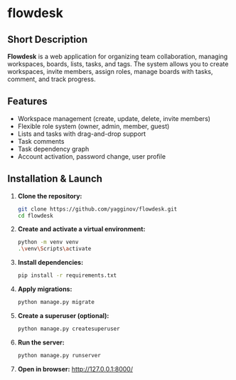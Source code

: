 # flowdesk

## Short Description
**Flowdesk** is a web application for organizing team collaboration, managing workspaces, boards, lists, tasks, and tags. The system allows you to create workspaces, invite members, assign roles, manage boards with tasks, comment, and track progress.

## Features
- Workspace management (create, update, delete, invite members)
- Flexible role system (owner, admin, member, guest)
- Lists and tasks with drag-and-drop support
- Task comments
- Task dependency graph
- Account activation, password change, user profile

## Installation & Launch
1. **Clone the repository:**
	```sh
	git clone https://github.com/yagginov/flowdesk.git
	cd flowdesk
	```
2. **Create and activate a virtual environment:**
	```sh
	python -m venv venv
	.\venv\Scripts\activate
	```
3. **Install dependencies:**
	```sh
	pip install -r requirements.txt
	```
4. **Apply migrations:**
	```sh
	python manage.py migrate
	```
5. **Create a superuser (optional):**
	```sh
	python manage.py createsuperuser
	```
6. **Run the server:**
	```sh
	python manage.py runserver
	```
7. **Open in browser:**
	http://127.0.0.1:8000/

